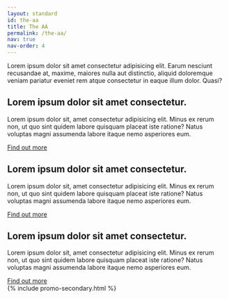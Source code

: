 ```yaml
---
layout: standard
id: the-aa
title: The AA
permalink: /the-aa/
nav: true
nav-order: 4
---
```


<div class="content-spacing">
  <div class="content-padding">
    <div class="mx-auto max-w-screen-lg text-center">
      <p>Lorem ipsum dolor sit amet consectetur adipisicing elit. Earum nesciunt recusandae at, maxime, maiores nulla aut distinctio, aliquid doloremque veniam pariatur eveniet rem atque consectetur in eaque illum dolor. Quasi?</p>
    </div>
  </div>
  <div class="content-padding content-border">
    <div class="row row--center">
      <div class="col col--7">
        <div class="ratio ratio--4-3 bg-grey-100 rounded-md"></div>
      </div>
      <div class="col col--5">
        <h2 class="font-serif font-bold text-3xl leading-none">Lorem ipsum dolor sit amet consectetur.</h2>
        <p>Lorem ipsum dolor sit, amet consectetur adipisicing elit. Minus ex rerum non, ut quo sint quidem labore quisquam placeat iste ratione? Natus voluptas magni assumenda labore itaque nemo asperiores eum.</p>
        <div class="h-4"></div>
        <a href="#external-aa-link" class="btn btn--partner">Find out more</a>
      </div>
    </div>
    <div class="h-8"></div>
    <div class="row row--center">
      <div class="col col--5">
        <h2 class="font-serif font-bold text-3xl leading-none">Lorem ipsum dolor sit amet consectetur.</h2>
        <p>Lorem ipsum dolor sit, amet consectetur adipisicing elit. Minus ex rerum non, ut quo sint quidem labore quisquam placeat iste ratione? Natus voluptas magni assumenda labore itaque nemo asperiores eum.</p>
        <div class="h-4"></div>
        <a href="#external-aa-link" class="btn btn--partner">Find out more</a>
      </div>
      <div class="col col--7">
        <div class="ratio ratio--4-3 bg-grey-100 rounded-md"></div>
      </div>
    </div>
    <div class="h-8"></div>
    <div class="row row--center">
      <div class="col col--7">
        <div class="ratio ratio--4-3 bg-grey-100 rounded-md"></div>
      </div>
      <div class="col col--5">
        <h2 class="font-serif font-bold text-3xl leading-none">Lorem ipsum dolor sit amet consectetur.</h2>
        <p>Lorem ipsum dolor sit, amet consectetur adipisicing elit. Minus ex rerum non, ut quo sint quidem labore quisquam placeat iste ratione? Natus voluptas magni assumenda labore itaque nemo asperiores eum.</p>
        <div class="h-4"></div>
        <a href="#external-aa-link" class="btn btn--partner">Find out more</a>
      </div>
    </div>
  </div>
  {% include promo-secondary.html %}
</div>
